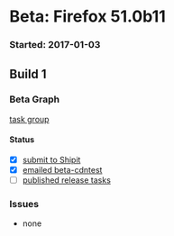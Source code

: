 # Beta: Firefox 51.0b11

### Started: 2017-01-03

## Build 1

### Beta Graph
[task group](https://tools.taskcluster.net/push-inspector/#/i6vMJNB6RT6fSkxglAakiA)


#### Status
- [x] [submit to Shipit](https://wiki.mozilla.org/Release:Release_Automation_on_Mercurial:Starting_a_Release#Submit_to_Ship_It)
- [x] [emailed beta-cdntest](../how-tos/relpro.md#1-email-drivers-re-release-live-on-test-channel)
- [ ] [published release tasks](../how-tos/relpro.md#3-publish-release)

### Issues
- none


